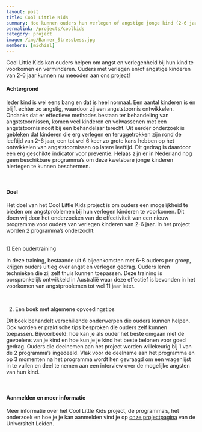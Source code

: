 ```yaml
---
layout: post
title: Cool Little Kids
summary: Hoe kunnen ouders hun verlegen of angstige jonge kind (2-6 jaar) helpen? Wij onderzoeken een oudertraining om angst te voorkomen en te verminderen. 
permalink: /projects/coolkids
category: project
image: /img/Banner_StressLess.jpg
members: [michiel]
---
```


Cool Little Kids kan ouders helpen om angst en verlegenheid bij hun kind te voorkomen en verminderen. 
Ouders met verlegen en/of angstige kinderen van 2-6 jaar kunnen nu meeoden aan ons project!

#### Achtergrond
Ieder kind is wel eens bang en dat is heel normaal. Een aantal kinderen is én blijft echter zo angstig, waardoor zij een angststoornis ontwikkelen. 
Ondanks dat er effectieve methodes bestaan ter behandeling van angststoornissen, komen veel kinderen en volwassenen met een angststoornis nooit bij een behandelaar terecht.
Uit eerder onderzoek is gebleken dat kinderen die erg verlegen en teruggetrokken zijn rond de leeftijd van 2-6 jaar, een tot wel 6 keer zo grote kans hebben op het ontwikkelen 
van angststoornissen op latere leeftijd. Dit gedrag is daardoor een erg geschikte indicator voor preventie. 
Helaas zijn er in Nederland nog geen beschikbare programma’s om deze kwetsbare jonge kinderen hiertegen te kunnen beschermen.

<br>

#### Doel
Het doel van het Cool Little Kids project is om ouders een mogelijkheid te bieden om angstproblemen bij hun verlegen kinderen te voorkomen. 
Dit doen wij door het onderzoeken van de effectiviteit van een nieuw programma voor ouders van verlegen kinderen van 2-6 jaar. 
In het project worden 2 programma’s onderzocht:

<br>
1)	Een oudertraining <br>

In deze training, bestaande uit 6 bijeenkomsten met 6-8 ouders per groep, krijgen ouders uitleg over angst en verlegen gedrag. 
Ouders leren technieken die zij zelf thuis kunnen toepassen. Deze training is oorspronkelijk ontwikkeld in Australië waar deze effectief is bevonden 
in het voorkomen van angstproblemen tot wel 11 jaar later.

<br>

2)	Een boek met algemene opvoedingstips <br>

Dit boek behandelt verschillende onderwerpen die ouders kunnen helpen. Ook worden er praktische tips besproken die ouders zelf kunnen toepassen. 
Bijvoorbeeld: hoe kan je als ouder het beste omgaan met de gevoelens van je kind en hoe kun je je kind het beste belonen voor goed gedrag.
Ouders die deelnemen aan het project worden willekeurig bij 1 van de 2 programma’s ingedeeld. Vlak voor de deelname aan het programma en op 
3 momenten na het programma wordt hen gevraagd om een vragenlijst in te vullen en deel te nemen aan een interview over de mogelijke angsten van hun kind. 


<br>

#### Aanmelden en meer informatie
Meer informatie over het Cool Little Kids project, de programma’s, het onderzoek en hoe je je kan aanmelden vind je op 
[onze projectpagina](https://www.universiteitleiden.nl/cool-little-kids) van de Universiteit Leiden. 
